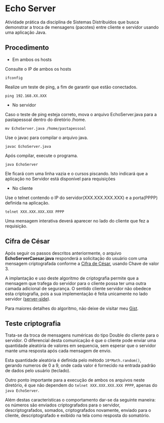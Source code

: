 # Echo Server

Atividade prática da disciplina de Sistemas Distribuídos que busca demonstrar a troca de mensagens (pacotes) entre cliente e servidor usando uma aplicação Java.

## Procedimento

* Em ambos os hosts

Consulte o IP de ambos os hosts
```
ifconfig
```

Realize um teste de ping, a fim de garantir que estão conectados.
```
ping 192.168.XX.XXX
```
* No servidor

Caso o teste de ping esteja correto, mova o arquivo EchoServer.java para a pastapessoal dentro do diretório /home.
```
mv EchoServer.java /home/pastapessoal
```

Use o javac para compilar o arquivo java.
```
javac EchoServer.java
```

Após compilar, execute o programa. 
```
java EchoServer
```
Ele ficará com uma linha vazia e o cursos piscando. Isto indicará que a aplicação no Servidor está disponível para requisições

* No cliente

Use o telnet contendo o IP do servidor(XXX.XXX.XXX.XXX) e a porta(PPPP) definida na aplicação. 

```
telnet XXX.XXX.XXX.XXX PPPP
```

Uma mensagem interativa deverá aparecer no lado do cliente que fez a requisição.

## Cifra de César

Após seguir os passos descritos anteriormente, o arquivo <b>EchoServerCaesar.java</b> responderá a solicitação do usuário com uma mensagem criptografada conforme a [Cifra de César](https://pt.wikipedia.org/wiki/Cifra_de_C%C3%A9sar), usando Chave de valor 3. 

A implantação e uso deste algoritmo de criptografia permite que a mensagem que trafega do servidor para o cliente possa ter uma outra camada adicional de segurança. O sentido cliente servidor não obedece esta criptografia, pois a sua implementação é feita unicamente no lado servidor ([server-side](https://pt.wikipedia.org/wiki/Server-side)).

Para maiores detalhes do algoritmo, não deixe de visitar meu [Gist](https://gist.github.com/Gwolner/7b718d4d27ba097017ee1e25a62e4ec5).

## Teste criptografia

Trata-se da troca de mensagens numéricas do tipo Double do cliente para o servidor. O diferencial desta comunicação é que o cliente pode enviar uma quantidade aleatória de valores em sequencia, sem esperar que o servidor mante uma resposta após cada mensagem de envio. 

Esta quantidade aleatória é definida pelo método `10*Math.random()`, gerando numeros de 0 a 9, onde cada valor é fornecido na entrada padrão de dados pelo usuário (teclado).

Outro ponto importante para a execução de ambos os arquivos neste diretório, é que não dependem do `telnet XXX.XXX.XXX.XXX PPPP`, apenas  do `java EchoServer`.

Além destas características o comportamento dar-se da seguinte maneira: os números são enviados criptografados para o servidor, descriptografados, somados, criptografados novamente, enviado para o cliente, descriptografado e exibido na tela como resposta do somatório. 

